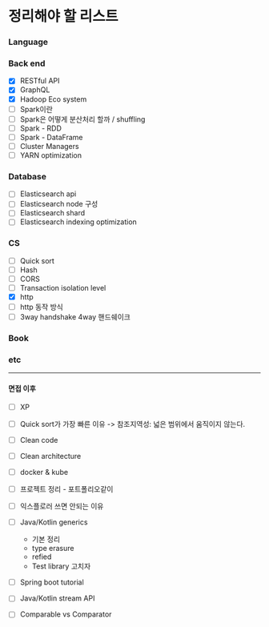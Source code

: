 # 정리해야 할 리스트

### Language



### Back end

- [x] RESTful API
- [x] GraphQL
- [x] Hadoop Eco system
- [ ] Spark이란
- [ ] Spark은 어떻게  분산처리 할까 / shuffling
- [ ] Spark - RDD
- [ ] Spark - DataFrame
- [ ] Cluster Managers 
- [ ] YARN optimization

### Database

- [ ] Elasticsearch api
- [ ] Elasticsearch node 구성
- [ ] Elasticsearch shard
- [ ] Elasticsearch indexing optimization

### CS

- [ ] Quick sort
- [ ] Hash
- [ ] CORS
- [ ] Transaction isolation level
- [x] http
- [ ] http 동작 방식
- [ ] 3way handshake 4way 핸드쉐이크

### Book



### etc



----

#### 면접 이후

- [ ] XP
- [ ] Quick sort가 가장 빠른 이유 -> 참조지역성: 넓은 범위에서 움직이지 않는다.
- [ ] Clean code
- [ ] Clean architecture
- [ ] docker & kube
- [ ] 프로젝트 정리 - 포트폴리오같이
- [ ] 익스플로러 쓰면 안되는 이유
- [ ] Java/Kotlin generics
  - 기본 정리
  - type erasure
  - refied
  - Test library 고치자
- [ ] Spring boot tutorial
- [ ] Java/Kotlin stream API
- [ ] Comparable vs Comparator

